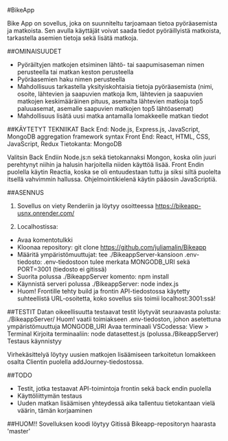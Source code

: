 #BikeApp

Bike App on sovellus, joka on suunniteltu tarjoamaan tietoa pyöräasemista ja matkoista. Sen avulla käyttäjät voivat saada tiedot pyöräillyistä matkoista, tarkastella asemien ​​tietoja sekä lisätä matkoja. 

##OMINAISUUDET
- Pyöräiltyjen matkojen etsiminen lähtö- tai saapumisaseman nimen perusteella tai matkan keston perusteella
- Pyöräasemien haku nimen perusteella
- Mahdollisuus tarkastella yksityiskohtaisia ​​tietoja pyöräasemista (nimi, osoite, lähtevien ja saapuvien matkoja lkm, lähtevien ja saapuvien matkojen keskimääräinen pituus, asemalta lähtevien matkoja top5 paluuasemat, asemalle saapuvien matkojen top5 lähtöasemat)
- Mahdollisuus lisätä uusi matka antamalla lomakkeelle matkan tiedot

##KÄYTETYT TEKNIIKAT
Back End: Node.js, Express.js, JavaScript, MongoDB aggregation framework syntax 
Front End: React, HTML, CSS, JavaScript, Redux
Tietokanta: MongoDB

Valitsin Back Endiin Node.js:n sekä tietokannaksi Mongon, koska olin juuri perehtynyt niihin ja halusin harjoitella niiden käyttöä lisää. Front Endin puolella käytin Reactia, koska se oli entuudestaan tuttu ja siksi siltä puolelta itsellä vahvimmin hallussa. Ohjelmointikielenä käytin pääosin JavaScriptiä. 

##ASENNUS
1. Sovellus on viety Renderiin ja löytyy osoitteessa https://bikeapp-usnx.onrender.com/

2. Localhostissa:
- Avaa komentotulkki
- Kloonaa repository: git clone https://github.com/juliamalin/Bikeapp
- Määritä ympäristömuuttujat: tee ./BikeappServer-kansioon .env-tiedosto: .env-tiedostoon tulee merkata MONGODB_URI sekä PORT=3001 (tiedosto ei gitissä)
- Suorita polussa ./BikeappServer komento: npm install
- Käynnistä serveri polussa ./BikeappServer: node index.js <MongoTietokannan salasana>
- Huom! Frontille tehty build ja frontin API-tiedostossa käytetty suhteellistä URL-osoitetta, koko sovellus siis toimii localhost:3001:ssä!


##TESTIT
Datan oikeellisuutta testaavat testit löytyvät seuraavasta polusta: ./BikeappServer/
Huom! vaatii toimiakseen .env-tiedoston, johon asetettuna ympäristömuuttuja MONGODB_URI
Avaa terminaali VSCodessa: View > Terminal
Kirjoita terminaaliin: node datasettest.js (polussa./BikeappServer)
Testaus käynnistyy

Virhekäsittelyä löytyy uusien matkojen lisäämiseen tarkoitetun lomakkeen osalta Clientin puolella addJourney-tiedostossa.

##TODO
- Testit, jotka testaavat API-toimintoja frontin sekä back endin puolella
- Käyttöliittymän testaus
- Uuden matkan lisäämisen yhteydessä aika tallentuu tietokantaan vielä väärin, tämän korjaaminen

##HUOM!!
Sovelluksen koodi löytyy Gitissä Bikeapp-repositoryn haarasta 'master'

